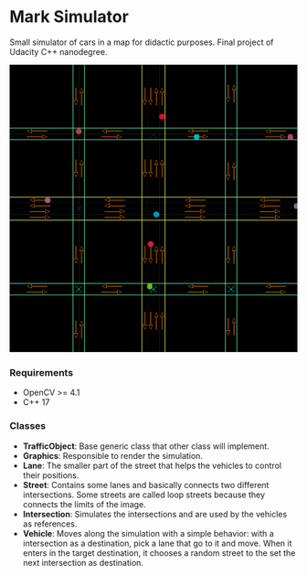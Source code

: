 # Mark Simulator
Small simulator of cars in a map for didactic purposes. Final project of Udacity C++
nanodegree.

![mark](figs/MarkSimulator.gif)

### Requirements
- OpenCV >= 4.1
- C++ 17

### Classes
* **TrafficObject**: Base generic class that other class will implement.
* **Graphics**: Responsible to render the simulation.
* **Lane**: The smaller part of the street that helps the vehicles to control their
  positions.
* **Street**: Contains some lanes and basically connects two different intersections.
  Some streets are called loop streets because they connects the limits of the image.
* **Intersection**: Simulates the intersections and are used by the vehicles as
  references.
* **Vehicle**: Moves along the simulation with a simple behavior: with a intersection as
  a destination, pick a lane that go to it and move. When it enters in the target
  destination, it chooses a random street to the set the next intersection as
  destination.
